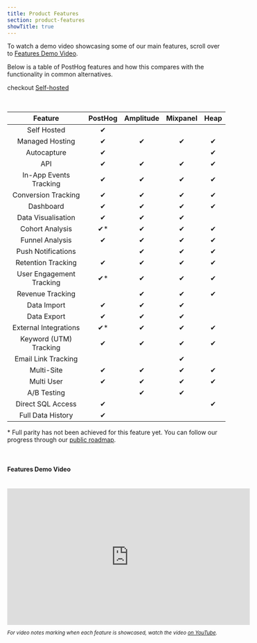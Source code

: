 ```yaml
---
title: Product Features
section: product-features
showTitle: true
---
```


To watch a demo video showcasing some of our main features, scroll over to [Features Demo Video](#features-demo-video).

Below is a table of PostHog features and how this compares with the functionality in common alternatives.

checkout [Self-hosted](/product-features/self-hosted/)

<br />

<span class='table-borders features'>

|  Feature 	|   PostHog	| Amplitude  	|  Mixpanel 	| Heap  	|
|:-:	|:-:	|:-:	|:-:	|:-:	|
|   Self Hosted	|   ✔	|   	|   	|   	|
|   Managed Hosting	|   ✔	|   ✔	|   ✔	|   ✔	|
|   Autocapture	|   ✔	|   	|   	|   ✔	|
|   API 	|   ✔	|   ✔	|   ✔	|   ✔	|
|   In-App Events Tracking	|   ✔	|   ✔	|   ✔	|   ✔	|
|   Conversion Tracking	|   ✔	|   ✔	|   ✔	|   ✔	|
|   Dashboard	|   ✔	|   ✔	|   ✔	|   ✔	|
|   Data Visualisation	|  ✔ 	|   ✔	|   ✔	|   	|
|   Cohort Analysis	|   ✔\*	|   ✔	|   ✔	|   ✔	|
|   Funnel Analysis	|   ✔	|   ✔	|   ✔	|   ✔	|
|   Push Notifications	|   	|   ✔	|   ✔	|   ✔	|
|   Retention Tracking	|   ✔	|   ✔	|   ✔	|   ✔	|
|   User Engagement Tracking	|  ✔\* 	|   ✔	|   ✔	|   ✔	|
|   Revenue Tracking	|   	|   ✔	|   ✔	|   ✔	|
|   Data Import	|  ✔ 	|   ✔	|   ✔	|   	|
|   Data Export	|  ✔ 	|   ✔	|   ✔	|   	|
|   External Integrations	|   ✔\*	|   ✔	|   ✔	|   ✔	|
|   Keyword (UTM) Tracking	|   ✔	|   ✔	|   ✔	|   ✔	|
|   Email Link Tracking	|   	|   	|   ✔	|   	|
|   Multi-Site	|   ✔	|   ✔	|   ✔	|   ✔	|
|   Multi User	|   ✔	|   ✔	|   ✔	|   ✔	|
|   A/B Testing	|   	|   ✔	|   ✔	|   	|
|   Direct SQL Access	|   ✔	|   	|   	|   ✔ 	|
|   Full Data History	|   ✔	|   	|   	|   	| 

</span>


\* Full parity has not been achieved for this feature yet.
You can follow our progress through our [public roadmap](https://github.com/orgs/PostHog/projects/1).

<br />

#### Features Demo Video

<br />

<span class="centered">

<iframe width="560" height="315" src="https://www.youtube.com/embed/aUILrrrlu50" frameborder="0" allow="accelerometer; autoplay; clipboard-write; encrypted-media; gyroscope; picture-in-picture" allowfullscreen></iframe>

</span>

<br />

<small class="centered">

_For video notes marking when each feature is showcased, watch the video [on YouTube](https://www.youtube.com/watch?v=aUILrrrlu50)._

</small>